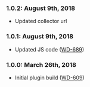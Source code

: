 ### 1.0.2: August 9th, 2018
* Updated collector url

### 1.0.1: August 9th, 2018
* Updated JS code ([WD-689](https://cos.citz.gov.bc.ca/jira/browse/WD-689))

### 1.0.0: March 26th, 2018
* Initial plugin build ([WD-609](https://cos.citz.gov.bc.ca/jira/browse/WD-609))
